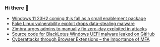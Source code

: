 ### Hi there 👋

<!--START_SECTION:feed-->
* [Windows 11 23H2 coming this fall as a small enablement package](https://www.bleepingcomputer.com/news/microsoft/windows-11-23h2-coming-this-fall-as-a-small-enablement-package/)
* [Fake Linux vulnerability exploit drops data-stealing malware](https://www.bleepingcomputer.com/news/security/fake-linux-vulnerability-exploit-drops-data-stealing-malware/)
* [Zimbra urges admins to manually fix zero-day exploited in attacks](https://www.bleepingcomputer.com/news/security/zimbra-urges-admins-to-manually-fix-zero-day-exploited-in-attacks/)
* [Source code for BlackLotus Windows UEFI malware leaked on GitHub](https://www.bleepingcomputer.com/news/security/source-code-for-blacklotus-windows-uefi-malware-leaked-on-github/)
* [Cyberattacks through Browser Extensions – the Importance of MFA](https://www.bleepingcomputer.com/news/security/cyberattacks-through-browser-extensions-the-importance-of-mfa/)
<!--END_SECTION:feed-->

<!--
**frankenk/frankenk** is a ✨ _special_ ✨ repository because its `README.md` (this file) appears on your GitHub profile.

Here are some ideas to get you started:

- 🔭 I’m currently working on ...
- 🌱 I’m currently learning ...
- 👯 I’m looking to collaborate on ...
- 🤔 I’m looking for help with ...
- 💬 Ask me about ...
- 📫 How to reach me: ...
- 😄 Pronouns: ...
- ⚡ Fun fact: ...
-->



